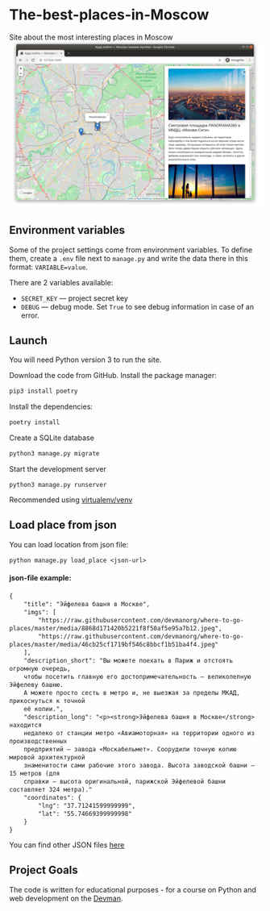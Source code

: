 # The-best-places-in-Moscow
Site about the most interesting places in Moscow  
![site.png](static/.gitbook/assets/site.png)

## Environment variables

Some of the project settings come from environment variables. To define them, create a `.env` file next to `manage.py` and write the data there in this format: `VARIABLE=value`.

There are 2 variables available:
- `SECRET_KEY` — project secret key
- `DEBUG` — debug mode. Set `True` to see debug information in case of an error.

## Launch

You will need Python version 3 to run the site.

Download the code from GitHub. Install the package manager:

```sh
pip3 install poetry
```

Install the dependencies:

```sh
poetry install
```

Create a SQLite database

```sh
python3 manage.py migrate
```

Start the development server

```
python3 manage.py runserver
```
Recommended using [virtualenv/venv](https://docs.python.org/3/library/venv.html)

## Load place from json

You can load location from json file:

```commandline
python manage.py load_place <json-url>
```

#### json-file example:

```commandline
{
    "title": "Эйфелева башня в Москве",
    "imgs": [
        "https://raw.githubusercontent.com/devmanorg/where-to-go-places/master/media/8868d171420b5221f8f50af5e95a7b12.jpeg",
        "https://raw.githubusercontent.com/devmanorg/where-to-go-places/master/media/46cb25cf1719bf546c8bbcf1b51ba4f4.jpeg"
    ],
    "description_short": "Вы можете поехать в Париж и отстоять огромную очередь, 
    чтобы посетить главную его достопримечательность — великолепную Эйфелеву башню.
    А можете просто сесть в метро и, не выезжая за пределы МКАД, прикоснуться к точной 
    её копии.",
    "description_long": "<p><strong>Эйфелева башня в Москве</strong> находится 
    недалеко от станции метро «Авиамоторная» на территории одного из производственных
    предприятий — завода «Москабельмет». Соорудили точную копию мировой архитектурной 
    знаменитости сами рабочие этого завода. Высота заводской башни — 15 метров (для 
    справки — высота оригинальной, парижской Эйфелевой башни составляет 324 метра)."
    "coordinates": {
        "lng": "37.71241599999999",
        "lat": "55.74669399999998"
    }
}
```

You can find other JSON files [here](https://github.com/devmanorg/where-to-go-places)
## Project Goals

The code is written for educational purposes - for a course on Python and web development on the [Devman](https://dvmn.org).
